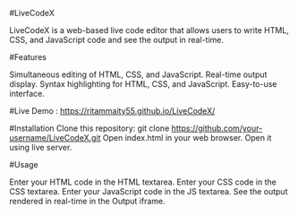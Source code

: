 #LiveCodeX

LiveCodeX is a web-based live code editor that allows users to write HTML, CSS, and JavaScript code and see the output in real-time.

#Features

Simultaneous editing of HTML, CSS, and JavaScript.
Real-time output display.
Syntax highlighting for HTML, CSS, and JavaScript.
Easy-to-use interface.

#Live Demo : https://ritammaity55.github.io/LiveCodeX/

#Installation
Clone this repository:
git clone https://github.com/your-username/LiveCodeX.git
Open index.html in your web browser.
Open it using live server.

#Usage

Enter your HTML code in the HTML textarea.
Enter your CSS code in the CSS textarea.
Enter your JavaScript code in the JS textarea.
See the output rendered in real-time in the Output iframe.
